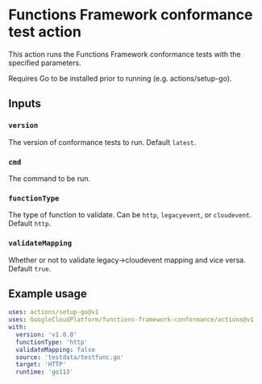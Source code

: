 # Functions Framework conformance test action

This action runs the Functions Framework conformance tests with the specified
parameters.

Requires Go to be installed prior to running (e.g. actions/setup-go).

## Inputs

### `version`

The version of conformance tests to run. Default `latest`.

### `cmd`

The command to be run.

### `functionType`

The type of function to validate. Can be `http`, `legacyevent`, or `cloudevent`.
Default `http`.

### `validateMapping`

Whether or not to validate legacy->cloudevent mapping and vice versa. Default
`true`.

## Example usage

```yaml
uses: actions/setup-go@v1
uses: GoogleCloudPlatform/functions-framework-conformance/actions@v1
with:
  version: 'v1.0.0'
  functionType: 'http'
  validateMapping: false
  source: 'testdata/testfunc.go'
  target: 'HTTP'
  runtime: 'go113'
```
